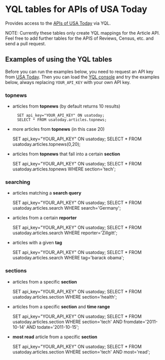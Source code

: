 # YQL tables for APIs of USA Today

Provides access to the [APIs of USA Today][usatoday] via YQL.

NOTE: 
Currently these tables only create YQL mappings for the Article API.
Feel free to add further tables for the APIS of Reviews, Census, etc.
and send a pull request.

## Examples of using the YQL tables

Before you can run the examples below, you need to request an API key from [USA Today][usatoday].
Then you can load the [YQL console][console] and try the examples below, always replacing
`YOUR_API_KEY` with your own API key.

### topnews

* articles from **topnews** (by default returns 10 results)

		SET api_key="YOUR_API_KEY" ON usatoday;
		SELECT * FROM usatoday.articles.topnews;
	
* more articles from **topnews** (in this case 20)

	SET api_key="YOUR_API_KEY" ON usatoday;
	SELECT * FROM usatoday.articles.topnews(0,20);

* articles from **topnews** that fall into a certain **section**

	SET api_key="YOUR_API_KEY" ON usatoday;
	SELECT * FROM usatoday.articles.topnews WHERE section='tech';

### searching

* articles matching a **search query**

	SET api_key="YOUR_API_KEY" ON usatoday;
	SELECT * FROM usatoday.articles.search WHERE search='Germany';
	
* articles from a certain **reporter**

	SET api_key="YOUR_API_KEY" ON usatoday;
	SELECT * FROM usatoday.articles.search WHERE reporter='Zillgitt';	

* articles with a given **tag**

	SET api_key="YOUR_API_KEY" ON usatoday;
	SELECT * FROM usatoday.articles.search WHERE tag='barack obama';

### sections

* articles from a specific **section**

	SET api_key="YOUR_API_KEY" ON usatoday;
	SELECT * FROM usatoday.articles.section WHERE section='health';

* articles from a specific **section** and **time range**

	SET api_key="YOUR_API_KEY" ON usatoday;
	SELECT * FROM usatoday.articles.section WHERE section='tech' AND fromdate='2011-10-14' AND todate='2011-10-15';

* **most read** article from a specific **section**

	SET api_key="YOUR_API_KEY" ON usatoday;
	SELECT * FROM usatoday.articles.section WHERE section='tech' AND most='read';


[usatoday]: http://developer.usatoday.com
[console]: http://yhoo.it/usatoday_yql
